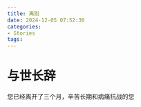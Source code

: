 ```yaml
---
title: 离别
date: 2024-12-05 07:52:30
categories:
- Stories
tags:
---
```


# 与世长辞
您已经离开了三个月，辛苦长期和病痛抗战的您